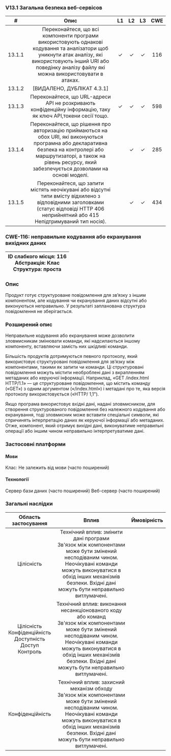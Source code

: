   ### V13.1 Загальна безпека веб-сервісов
|#|Опис |L1 |L2 |L3 |CWE|
|:---------:|:---------:|:---------:|:---------:|:---------:|:---------:|
|13.1.1|Переконайтеся, що всі компоненти програми використовують однакові кодування та аналізатори щоб уникнути атак аналізу, які використовують інший URI або поведінку аналізу файлу які можна використовувати в атаках. |✓|✓|✓|116|
|13.1.2|[ВИДАЛЕНО, ДУБЛІКАТ 4.3.1]|||||
|13.1.3|Переконайтеся, що URL-адреси API не розкривають конфіденційну інформацію, таку як ключ API,токени сесії тощо.|✓|✓|✓|598|
|13.1.4|Переконайтеся, що рішення про авторизацію приймаються на обох URI, які виконуються програмна або декларативна безпека на контролері або маршрутизаторі, а також на рівень ресурсу, який забезпечується дозволами на основі моделі.||✓|✓|285|
|13.1.5|Переконайтеся, що запити містять неочікувані або відсутні типи вмісту відхилено з відповідними заголовками (статус відповіді HTTP 406 неприйнятний або 415 Непідтримуваний тип носія).||✓|✓|434|

### CWE-116: неправильне кодування або екранування вихідних даних
|ID слабкого місця: 116 <br/> Абстракція: Клас <br/> Структура: проста|
|:----:|
### Oпис
Продукт готує структуроване повідомлення для зв’язку з іншим компонентом, але кодування чи екранування даних відсутні або виконуються неправильно. У результаті запланована структура повідомлення не зберігається.

### Розширений опис
Неправильне кодування або екранування може дозволити зловмисникам змінювати команди, які надсилаються іншому компоненту, вставляючи замість них шкідливі команди.

Більшість продуктів дотримуються певного протоколу, який використовує структуровані повідомлення для зв’язку між компонентами, такими як запити чи команди. Ці структуровані повідомлення можуть містити необроблені дані з вкрапленням метаданих або керуючої інформації. Наприклад, «GET /index.html HTTP/1.1» — це структуроване повідомлення, що містить команду («GET») з одним аргументом («/index.html») і метадані про те, яка версія протоколу використовується («HTTP/ 1,1").

Якщо програма використовує вхідні дані, надані зловмисником, для створення структурованого повідомлення без належного кодування або екранування, тоді зловмисник може вставити спеціальні символи, які спричинять інтерпретацію даних як керуючої інформації або метаданих. Отже, компонент, який отримує вихідні дані, виконуватиме неправильні операції або іншим чином неправильно інтерпретуватиме дані.

### Застосовні платформи
#### Мови
Клас: Не залежить від мови (часто поширений)

#### Технології
Сервер бази даних (часто поширений)
Веб-сервер (часто поширений)

### Загальні наслідки
|Область застосування|Вплив|Ймовірність|
|:---------:|:-------:|:-------|
|Цілісність|Технічний вплив: змінити дані програми <br/> Зв'язок між компонентами може бути змінений несподіваним чином. Неочікувані команди можуть виконуватися в обхід інших механізмів безпеки. Вхідні дані можуть бути неправильно витлумачені.||
|Цілісність <br/> Конфіденційність <br/> Доступність <br/> Доступ <br/> Контроль|Технічний вплив: виконання несанкціонованого коду або команд <br/> Зв'язок між компонентами може бути змінений несподіваним чином. Неочікувані команди можуть виконуватися в обхід інших механізмів безпеки. Вхідні дані можуть бути неправильно витлумачені.||
|Конфіденційність|Технічний вплив: захисний механізм обходу <br/> Зв'язок між компонентами може бути змінений несподіваним чином. Неочікувані команди можуть виконуватися в обхід інших механізмів безпеки. Вхідні дані можуть бути неправильно витлумачені.||
